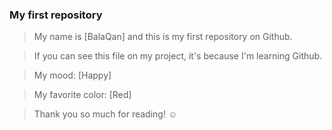 ### My first repository

 >My name is [BalaQan] and this is my first repository on Github.

 >If you can see this file on my project, it's because I'm learning Github.

 >My mood: [Happy]

 >My favorite color: [Red]

 >Thank you so much for reading! ☺
